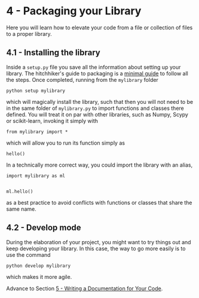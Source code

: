 # 4 - Packaging your Library
Here you will learn how to elevate your code from a file or collection of files to a proper library.

## 4.1 -  Installing the library
Inside a `setup.py` file you save all the information about setting up your library. 
The hitchhiker's guide to packaging is a [minimal guide](https://the-hitchhikers-guide-to-packaging.readthedocs.io/en/latest/quickstart.html) to follow all the steps. Once completed, running from the `mylibrary` folder  

```
python setup mylibrary
```
which will magically install the library, such that then you will not need to be in the same folder of `mylibrary.py` to import functions and classes there defined. You will treat it on par with other libraries, such as Numpy, Scypy or scikit-learn, invoking it simply with

```
from mylibrary import *
```

which will allow you to run its function simply as

```
hello()
```

In a technically more correct way, you could import the library with an alias,


```
import mylibrary as ml


ml.hello()
```

as a best practice to avoid conflicts with functions or classes that share the same name. 

## 4.2 -  Develop mode
During the elaboration of your project, you might want to try things out and keep developing your library. In this case, the way to go more easily is to use the command 
```
python develop mylibrary
```
which makes it more agile. 


Advance to Section [5 - Writing a Documentation for Your Code](5-docs.md).
